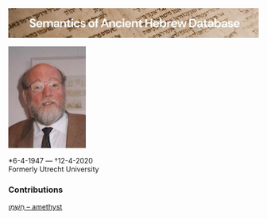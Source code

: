 <html><body><img id="banner" src="../../images/banners/banner.png" alt="banner" /></body></html>



![meindert dijkstra](../images/photos/meindert_dijkstra.jpeg) 

\*6-4-1947 — †12-4-2020   
Formerly Utrecht University

### Contributions
[חַשְׁמַן – amethyst](../words/amethyst.md)<br>